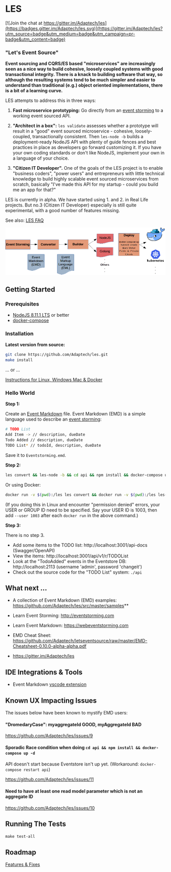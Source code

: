 # LES

[![Join the chat at https://gitter.im/Adaptech/les](https://badges.gitter.im/Adaptech/les.svg)](https://gitter.im/Adaptech/les?utm_source=badge&utm_medium=badge&utm_campaign=pr-badge&utm_content=badge)

### "Let's Event Source"

**Event sourcing and CQRS/ES based "microservices" are increasingly seen as a nice way to build cohesive, loosely coupled systems with good transactional integrity. There is a knack to building software that way, so although the resulting systems tend to be much simpler and easier to understand than traditional (e.g.) object oriented implementations, there is a bit of a learning curve.**

LES attempts to address this in three ways:

1. **Fast microservice prototyping:** Go directly from an [event storming](http://ziobrando.blogspot.ca/2013/11/introducing-event-storming.html) to a working event sourced API.

2. **"Architect in a box":** ```les validate``` assesses whether a prototype will result in a "good" event sourced microservice - cohesive, loosely-coupled, transactionally consistent. Then ```les-node -b``` builds a deployment-ready NodeJS API with plenty of guide fences and best practices in place as developers go forward customizing it. If you have your own coding standards or don't like NodeJS, implement your own in a language of your choice.

3. **"Citizen IT Developer".** One of the goals of the LES project is to enable "business coders", "power users" and entrepreneurs with little technical knowledge to build highly scalable event sourced microservices from scratch, basically "I've made this API for my startup - could you build me an app for that?"

LES is currently in alpha. We have started using 1. and 2. in Real Life projects. But no.3 (Citizen IT Developer) especially is still quite experimental, with a good number of features missing.

See also: [LES FAQ](https://docs.letseventsource.org/faq/)

![LESTER Pipeline](https://github.com/Adaptech/les/blob/master/LESTER-stack-diagram.png)

## Getting Started

### Prerequisites

* [NodeJS 8.11.1 LTS](https://nodejs.org/en/) or better
* [docker-compose](https://docs.docker.com/compose/install/)

### Installation

**Latest version from source:**

```bash
git clone https://github.com/Adaptech/les.git
make install
```

... or ... 

[Instructions for Linux, Windows Mac & Docker](INSTALL.md)


### Hello World

**Step 1:**

Create an [Event Markdown](https://webeventstorming.com) file. Event Markdown (EMD) is a simple language used to describe an [event storming](https://ziobrando.blogspot.ca/2013/11/introducing-event-storming.html):

```bash
# TODO List
Add Item -> // description, dueDate
Todo Added // description, dueDate
TODO List* // todoId, description, dueDate
```
Save it to ```Eventstorming.emd```. 

**Step 2:**

```bash
les convert && les-node -b && cd api && npm install && docker-compose up -d --force-recreate
```

Or using Docker:
```bash
docker run -v $(pwd):/les les convert && docker run -v $(pwd):/les les-node -b && cd api && npm install && docker-compose up -d
```

(If you doing this in Linux and encounter "permission denied" errors, your USER or GROUP ID need to be specified.
 Say your USER ID is 1003, then add `--user 1003` after each `docker run` in the above command.)

**Step 3:**

There is no step 3.

* Add some items to the TODO list: http://localhost:3001/api-docs (Swagger/OpenAPI)
* View the items: http://localhost:3001/api/v1/r/TODOList
* Look at the "TodoAdded" events in the Eventstore DB: http://localhost:2113 (username 'admin', password 'changeit')
* Check out the source code for the "TODO List" system: ```./api```

## What next ...

* A collection of Event Markdown (EMD) examples: https://github.com/Adaptech/les/src/master/samples**

* Learn Event Storming: http://eventstorming.com

* Learn Event Markdown: https://webeventstorming.com

* EMD Cheat Sheet: https://github.com/Adaptech/letseventsource/raw/master/EMD-Cheatsheet-0.10.0-alpha-alpha.pdf

* https://gitter.im/Adaptech/les 

## IDE Integrations & Tools

* Event Markdown [vscode extension](https://github.com/markgukov/vscode-event-markdown)

## Known UX Impacting Issues

The issues below have been known to mystify EMD users:

#### "DromedaryCase": myaggregateId GOOD, myAggregateId BAD

https://github.com/Adaptech/les/issues/9

#### Sporadic Race condition when doing ```cd api && npm install && docker-compose up -d```

API doesn't start because Eventstore isn't up yet. (Workaround: ```docker-compose restart api```)

https://github.com/Adaptech/les/issues/11

#### Need to have at least one read model parameter which is not an aggregate ID

https://github.com/Adaptech/les/issues/10

## Running The Tests

```make test-all```

## Roadmap

[Features & Fixes](roadmap.md)